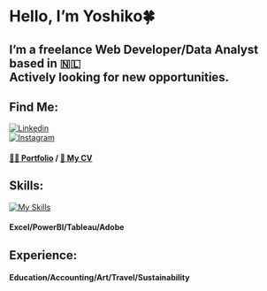 <h1>Hello, I’m Yoshiko🍀</h1>

<h2>I’m a freelance Web Developer/Data Analyst based in 🇳🇱<br>
Actively looking for new opportunities.</h2>

<h2>Find Me:</h2>
<p align="left">
<a href="https://www.linkedin.com/in/yoshiko-kikawa/?locale=en_US">
<img alt="Linkedin" src="https://camo.githubusercontent.com/22e01aa0ce4d20aeb6257aa12279b5328644d5ef8dfe4e17b90b219681eb267e/68747470733a2f2f696d672e736869656c64732e696f2f62616467652f2d4c696e6b6564696e2d3041363643323f7374796c653d666c61742d737175617265266c6f676f3d4c696e6b6564696e266c6f676f436f6c6f723d7768697465" data-canonical-src="https://img.shields.io/badge/-Linkedin-0A66C2?style=flat-square&amp;logo=Linkedin&amp;logoColor=white" style="max-width: 100%;"></a><br />
<a href="https://instagram.com/yoshikonome/" rel="nofollow"><img alt="Instagram" src="https://camo.githubusercontent.com/b6eb95fd090e0cd8288a13c511a0e6d724f320d2d00bb76a167b6136fecb64a1/68747470733a2f2f696d672e736869656c64732e696f2f62616467652f2d496e7374616772616d2d4534343035463f7374796c653d666c61742d737175617265266c6f676f3d496e7374616772616d266c6f676f436f6c6f723d7768697465" data-canonical-src="https://img.shields.io/badge/-Instagram-E4405F?style=flat-square&amp;logo=Instagram&amp;logoColor=white" style="max-width: 100%;"></a>
 </p>     
<h4><a href="https://www.yoshikok.org/">🙎‍♀️ Portfolio</a> / <a href="https://www.yoshikok.org/_files/ugd/bd8bbb_2324b79f1b2b44d0ba934ec26646e36d.pdf">📄 My CV</a><br />
</h4>


<h2>Skills:</h2>

[![My Skills](https://skills.thijs.gg/icons?i=js,react,html,css,py,flask,git,mysql)](https://skills.thijs.gg)
<h4>Excel/PowerBI/Tableau/Adobe</h4>

<h2>Experience:</h2>
<h4>Education/Accounting/Art/Travel/Sustainability</h4>


<!--
**songlinesGOGO/songlinesGOGO** is a ✨ _special_ ✨ repository because its `README.md` (this file) appears on your GitHub profile.

Here are some ideas to get you started:

- 🔭 I’m currently working on ...
- 🌱 I’m currently learning ...
- 👯 I’m looking to collaborate on ...
- 🤔 I’m looking for help with ...
- 💬 Ask me about ...
- 📫 How to reach me: ...
- 😄 Pronouns: ...
- ⚡ Fun fact: ...
-->
